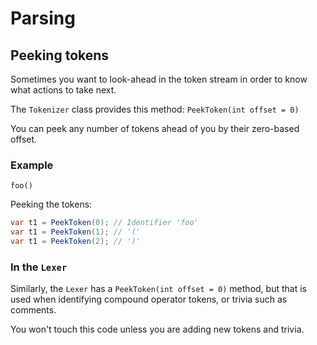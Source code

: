 # Parsing

## Peeking tokens

Sometimes you want to look-ahead in the token stream in order to know what actions to take next.

The `Tokenizer` class provides this method: `PeekToken(int offset = 0)` 

You can peek any number of tokens ahead of you by their zero-based offset.

### Example

````
foo()
````

Peeking the tokens:

 ```csharp
var t1 = PeekToken(0); // Identifier 'foo'
var t1 = PeekToken(1); // '('
var t1 = PeekToken(2); // ')'
 ```

### In the `Lexer`

 Similarly, the `Lexer` has a `PeekToken(int offset = 0)` method, but that is used when identifying compound operator tokens, or trivia such as comments.

 You won't touch this code unless you are adding new tokens and trivia.